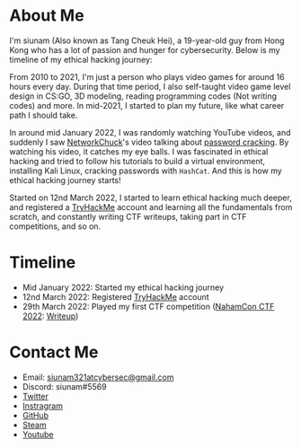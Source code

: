 # About Me

I'm siunam (Also known as Tang Cheuk Hei), a 19-year-old guy from Hong Kong who has a lot of passion and hunger for cybersecurity. Below is my timeline of my ethical hacking journey:

From 2010 to 2021, I'm just a person who plays video games for around 16 hours every day. During that time period, I also self-taught video game level design in CS:GO, 3D modeling, reading programming codes (Not writing codes) and more. In mid-2021, I started to plan my future, like what career path I should take.

In around mid January 2022, I was randomly watching YouTube videos, and suddenly I saw [NetworkChuck](https://www.youtube.com/c/NetworkChuck)'s video talking about [password cracking](https://www.youtube.com/watch?v=z4_oqTZJqCo). By watching his video, it catches my eye balls. I was fascinated in ethical hacking and tried to follow his tutorials to build a virtual environment, installing Kali Linux, cracking passwords with `HashCat`. And this is how my ethical hacking journey starts!

Started on 12nd March 2022, I started to learn ethical hacking much deeper, and registered a [TryHackMe](https://tryhackme.com/p/siunam) account and learning all the fundamentals from scratch, and constantly writing CTF writeups, taking part in CTF competitions, and so on.

# Timeline

- Mid January 2022: Started my ethical hacking journey
- 12nd March 2022: Registered [TryHackMe](https://tryhackme.com/) account
- 29th March 2022: Played my first CTF competition ([NahamCon CTF 2022](https://ctftime.org/event/1630/): [Writeup](https://siunam321.github.io/ctf/))

# Contact Me

- Email: [siunam321atcybersec@gmail.com](mailto:siunam321atcybersec@gmail.com)
- Discord: siunam#5569
- [Twitter](https://twitter.com/siunam321)
- [Instragram](https://www.instagram.com/siunam321)
- [GitHub](https://github.com/siunam321)
- [Steam](https://steamcommunity.com/id/siunam321/)
- [Youtube](https://www.youtube.com/channel/UC1kLxAymNQqUvKIndeU-rZw)